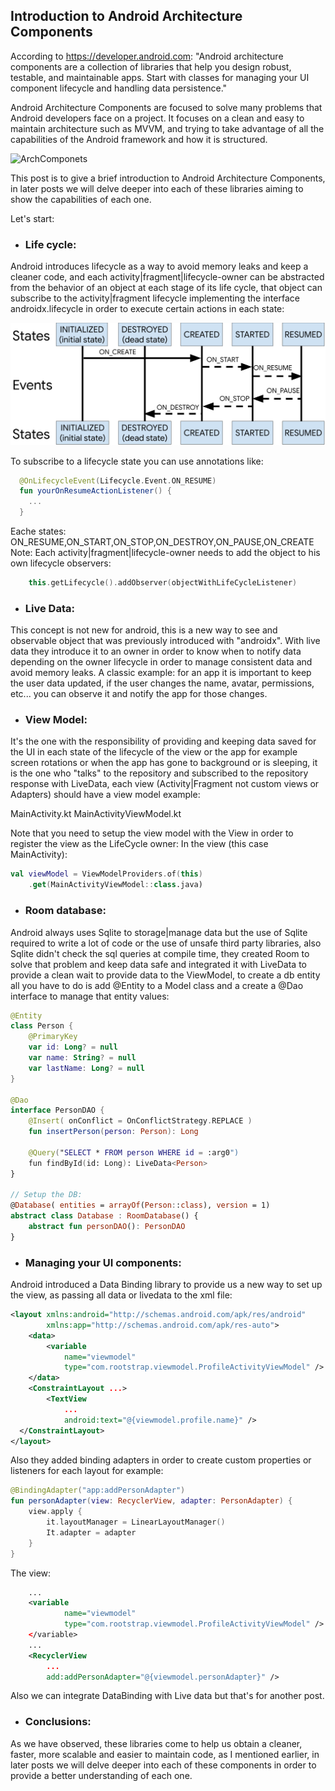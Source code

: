 
## Introduction to Android Architecture Components

According to https://developer.android.com:
"Android architecture components are a collection of libraries that help you design robust, testable, and maintainable apps. Start with classes for managing your UI component lifecycle and handling data persistence."

Android Architecture Components are focused to solve many problems that Android developers face on a project. It focuses on a clean and easy to maintain architecture such as MVVM, and trying to take advantage of all the capabilities of the Android framework and how it is structured.

![ArchComponets](images/arch_componets.png)

This post is to give a brief introduction to Android Architecture Components, in later posts we will delve deeper into each of these libraries aiming to show the capabilities of each one.

Let's start:

- ### Life cycle:

Android introduces lifecycle as a way to avoid memory leaks and keep a cleaner code, and each activity|fragment|lifecycle-owner can be abstracted from the behavior of an object at each stage of its life cycle, that object can subscribe to the activity|fragment lifecycle implementing the interface androidx.lifecycle in order to execute certain actions in each state:

![LifeCycle](images/lifecycle.jpg)

To subscribe to a lifecycle state you can use annotations like:

``` kotlin
  @OnLifecycleEvent(Lifecycle.Event.ON_RESUME)
  fun yourOnResumeActionListener() {
	...	
  }
```

Eache states:
ON_RESUME,ON_START,ON_STOP,ON_DESTROY,ON_PAUSE,ON_CREATE
Note: Each activity|fragment|lifecycle-owner needs to add the object to his own lifecycle observers:

``` kotlin 
    this.getLifecycle().addObserver(objectWithLifeCycleListener)
```

- ### Live Data:

This concept is not new for android, this is a new way to see and observable object that was previously introduced with "androidx". With live data they introduce it to an owner in order to know when to notify data depending on the owner lifecycle in order to manage consistent data and avoid memory leaks. 
A classic example: for an app it is important to keep the user data updated, if the user changes the name, avatar, permissions, etc... you can observe it and notify the app for those changes.

- ### View Model:

It's the one with the responsibility of providing and keeping data saved for the UI in each state of the lifecycle of the view or the app for example screen rotations or when the app has gone to background or is sleeping, it is the one who "talks" to the repository and subscribed to the repository response with LiveData, each view (Activity|Fragment not custom views or Adapters) should have a view model example:

MainActivity.kt
MainActivityViewModel.kt

Note that you need to setup the view model with the View in order to register the view as the LifeCycle owner:
In the view (this case MainActivity):

``` kotlin
val viewModel = ViewModelProviders.of(this)
    .get(MainActivityViewModel::class.java)
```

- ### Room database:

Android always uses Sqlite to storage|manage data but the use of Sqlite required to write a lot of code or the use of unsafe third party libraries, also Sqlite didn't check the sql queries at compile time, they created Room to solve that problem and keep data safe and integrated it with LiveData to provide a clean wait to provide data to the ViewModel, to create a db entity all you have to do is add @Entity to a Model class and a create a @Dao interface to manage that entity values:

``` kotlin
@Entity
class Person {
    @PrimaryKey
    var id: Long? = null
    var name: String? = null
    var lastName: Long? = null
}

@Dao
interface PersonDAO {
    @Insert( onConflict = OnConflictStrategy.REPLACE )
    fun insertPerson(person: Person): Long
 
    @Query("SELECT * FROM person WHERE id = :arg0")
    fun findById(id: Long): LiveData<Person>
}

// Setup the DB:
@Database( entities = arrayOf(Person::class), version = 1)
abstract class Database : RoomDatabase() {
    abstract fun personDAO(): PersonDAO
}
```

- ### Managing your UI components:

Android introduced a Data Binding library to provide us a new way to set up the view, as passing all data or livedata to the xml file:


``` xml
<layout xmlns:android="http://schemas.android.com/apk/res/android"
        xmlns:app="http://schemas.android.com/apk/res-auto">
    <data>
        <variable
            name="viewmodel"
            type="com.rootstrap.viewmodel.ProfileActivityViewModel" />
    </data>
    <ConstraintLayout ...>
        <TextView
            ...
            android:text="@{viewmodel.profile.name}" />
  </ConstraintLayout>
</layout>
```

Also they added binding adapters in order to create custom properties or listeners for each layout for example:

``` kotlin
@BindingAdapter("app:addPersonAdapter")
fun personAdapter(view: RecyclerView, adapter: PersonAdapter) {
	view.apply {
	    it.layoutManager = LinearLayoutManager()
	    It.adapter = adapter
    }
}
```

The view:

``` xml
    ...
    <variable
            name="viewmodel"
            type="com.rootstrap.viewmodel.ProfileActivityViewModel" />
    </variable>
    ...
    <RecyclerView
        ...
        add:addPersonAdapter="@{viewmodel.personAdapter}" />
```

Also we can integrate DataBinding with Live data but that's for another post.

- ### Conclusions: 

As we have observed, these libraries come to help us obtain a cleaner, faster, more scalable and easier to maintain code, as I mentioned earlier, in later posts we will delve deeper into each of these components in order to provide a better understanding of each one.
